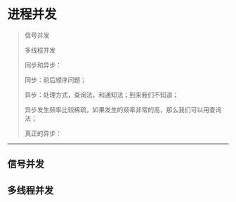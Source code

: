 # 进程并发

>信号并发
>
>多线程并发
>
>同步和异步：
>
>同步：前后顺序问题；
>
>异步：处理方式，查询法，和通知法；到来我们不知道；
>
>异步发生频率比较稀疏，如果发生的频率非常的高，那么我们可以用查询法；
>
>真正的异步：

----

## 信号并发

>









## 多线程并发

